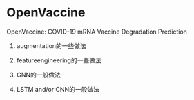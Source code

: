 # OpenVaccine
OpenVaccine: COVID-19 mRNA Vaccine Degradation Prediction

1. augmentation的一些做法

2. featureengineering的一些做法

3. GNN的一般做法

4. LSTM and/or CNN的一般做法
